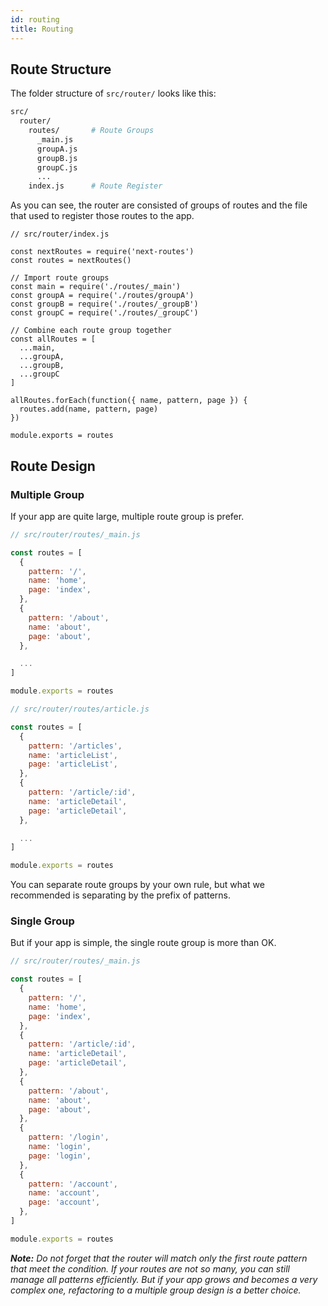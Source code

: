 ```yaml
---
id: routing
title: Routing
---
```


## Route Structure

The folder structure of ```src/router/``` looks like this:

```bash
src/
  router/
    routes/       # Route Groups
      _main.js
      groupA.js
      groupB.js
      groupC.js
      ...
    index.js      # Route Register
````

As you can see, the router are consisted of groups of routes and the file that used to register those routes to the app.

```
// src/router/index.js

const nextRoutes = require('next-routes')
const routes = nextRoutes()

// Import route groups
const main = require('./routes/_main')
const groupA = require('./routes/groupA')
const groupB = require('./routes/_groupB')
const groupC = require('./routes/_groupC')

// Combine each route group together
const allRoutes = [
  ...main,
  ...groupA,
  ...groupB,
  ...groupC
]

allRoutes.forEach(function({ name, pattern, page }) {
  routes.add(name, pattern, page)
})

module.exports = routes
```

## Route Design

### Multiple Group
If your app are quite large, multiple route group is prefer.

```javascript
// src/router/routes/_main.js

const routes = [
  {
    pattern: '/',
    name: 'home',
    page: 'index',
  },
  {
    pattern: '/about',
    name: 'about',
    page: 'about',
  },

  ...
]

module.exports = routes
```

```javascript
// src/router/routes/article.js

const routes = [
  {
    pattern: '/articles',
    name: 'articleList',
    page: 'articleList',
  },
  {
    pattern: '/article/:id',
    name: 'articleDetail',
    page: 'articleDetail',
  },

  ...
]

module.exports = routes
```

You can separate route groups by your own rule, but what we recommended is separating by the prefix of patterns.

### Single Group

But if your app is simple, the single route group is more than OK.

```javascript
// src/router/routes/_main.js

const routes = [
  {
    pattern: '/',
    name: 'home',
    page: 'index',
  },
  {
    pattern: '/article/:id',
    name: 'articleDetail',
    page: 'articleDetail',
  },
  {
    pattern: '/about',
    name: 'about',
    page: 'about',
  },
  {
    pattern: '/login',
    name: 'login',
    page: 'login',
  },
  {
    pattern: '/account',
    name: 'account',
    page: 'account',
  },
]

module.exports = routes
```

***Note:*** *Do not forget that the router will match only the first route pattern that meet the condition. If your routes are not so many, you can still manage all patterns efficiently. But if your app grows and becomes a very complex one, refactoring to a multiple group design is a better choice.*


